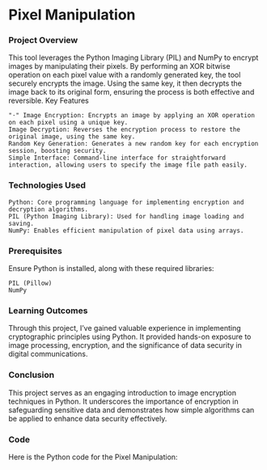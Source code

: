 # Pixel Manipulation

### Project Overview

This tool leverages the Python Imaging Library (PIL) and NumPy to encrypt images by manipulating their pixels. By performing an XOR bitwise operation on each pixel value with a randomly generated key, the tool securely encrypts the image. Using the same key, it then decrypts the image back to its original form, ensuring the process is both effective and reversible.
Key Features

    "⋅" Image Encryption: Encrypts an image by applying an XOR operation on each pixel using a unique key.
    Image Decryption: Reverses the encryption process to restore the original image, using the same key.
    Random Key Generation: Generates a new random key for each encryption session, boosting security.
    Simple Interface: Command-line interface for straightforward interaction, allowing users to specify the image file path easily.

### Technologies Used

    Python: Core programming language for implementing encryption and decryption algorithms.
    PIL (Python Imaging Library): Used for handling image loading and saving.
    NumPy: Enables efficient manipulation of pixel data using arrays.

### Prerequisites

Ensure Python is installed, along with these required libraries:

    PIL (Pillow)
    NumPy

### Learning Outcomes

Through this project, I’ve gained valuable experience in implementing cryptographic principles using Python. It provided hands-on exposure to image processing, encryption, and the significance of data security in digital communications.

### Conclusion

This project serves as an engaging introduction to image encryption techniques in Python. It underscores the importance of encryption in safeguarding sensitive data and demonstrates how simple algorithms can be applied to enhance data security effectively.

### Code

Here is the Python code for the Pixel Manipulation:


